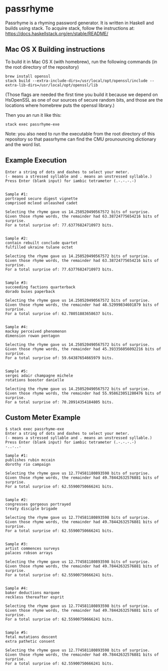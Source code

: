 # passrhyme

Passrhyme is a rhyming password generator.  It is written in Haskell and builds using stack.  To acquire stack, follow the
instructions at: https://docs.haskellstack.org/en/stable/README/

## Mac OS X Building instructions
To build it in Mac OS X (with homebrew), run the following commands (in the root directory of the repository)
```
brew install openssl
stack build --extra-include-dirs=/usr/local/opt/openssl/include --extra-lib-dirs=/usr/local/opt/openssl/lib
```
(Those flags are needed the first time you build it because we depend on HsOpenSSL as one of our sources of secure random bits, and those are the locations where homebrew puts the openssl library.)

Then you an run it like this:

```
stack exec passrhyme-exe
```


Note: you also need to run the executable from the root directory of this repository so that passrhyme can find the CMU
prounouncing dictionary and the word list.

## Example Execution
```
Enter a string of dots and dashes to select your meter.
(- means a stressed syllable and . means an unstressed syllable.)
Press Enter (blank input) for iambic tetrameter (.-.-.-.-)


Sample #1:
portrayed secure digest vignette
comprised mcleod unleashed cadet

Selecting the rhyme gave us 14.250520490567572 bits of surprise.
Given those rhyme words, the remainder had 63.38724775654216 bits of surprise.
For a total surprise of: 77.63776824710973 bits.


Sample #2:
contain rebuilt conclude quartet
fulfilled ukraine tulane octet

Selecting the rhyme gave us 14.250520490567572 bits of surprise.
Given those rhyme words, the remainder had 63.38724775654216 bits of surprise.
For a total surprise of: 77.63776824710973 bits.


Sample #3:
succeeding factions quarterback
dorado buses paperback

Selecting the rhyme gave us 14.250520490567572 bits of surprise.
Given those rhyme words, the remainder had 48.52999834601879 bits of surprise.
For a total surprise of: 62.78051883658637 bits.


Sample #4:
mackay perceived phenomenon
dimension rowan pentagon

Selecting the rhyme gave us 14.250520490567572 bits of surprise.
Given those rhyme words, the remainder had 45.393356056092216 bits of surprise.
For a total surprise of: 59.64387654665979 bits.


Sample #5:
sergei adair champagne michele
rotations booster danielle

Selecting the rhyme gave us 14.250520490567572 bits of surprise.
Given those rhyme words, the remainder had 55.958623051280476 bits of surprise.
For a total surprise of: 70.20914354184805 bits.
```

## Custom Meter Example
```
$ stack exec passrhyme-exe
Enter a string of dots and dashes to select your meter.
(- means a stressed syllable and . means an unstressed syllable.)
Press Enter (blank input) for iambic tetrameter (.-.-.-.-)
-..-..-

Sample #1:
publishes rubin mccain
dorothy rio campaign

Selecting the rhyme gave us 12.774581180893598 bits of surprise.
Given those rhyme words, the remainder had 49.78442632576881 bits of surprise.
For a total surprise of: 62.55900750666241 bits.


Sample #2:
congresses gorgeous portrayed
treaty disciple brigade

Selecting the rhyme gave us 12.774581180893598 bits of surprise.
Given those rhyme words, the remainder had 49.78442632576881 bits of surprise.
For a total surprise of: 62.55900750666241 bits.


Sample #3:
artist commences surveys
palaces robson arrays

Selecting the rhyme gave us 12.774581180893598 bits of surprise.
Given those rhyme words, the remainder had 49.78442632576881 bits of surprise.
For a total surprise of: 62.55900750666241 bits.


Sample #4:
baker deductions marquee
reckless thereafter esprit

Selecting the rhyme gave us 12.774581180893598 bits of surprise.
Given those rhyme words, the remainder had 49.78442632576881 bits of surprise.
For a total surprise of: 62.55900750666241 bits.


Sample #5:
fetal mutations descent
extra pathetic consent

Selecting the rhyme gave us 12.774581180893598 bits of surprise.
Given those rhyme words, the remainder had 49.78442632576881 bits of surprise.
For a total surprise of: 62.55900750666241 bits.
```

